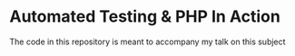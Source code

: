 # Automated Testing & PHP In Action

The code in this repository is meant to accompany my talk on this subject